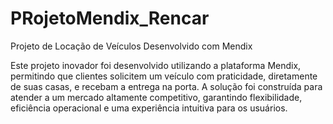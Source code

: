 # PRojetoMendix_Rencar
Projeto de Locação de Veículos Desenvolvido com Mendix

Este projeto inovador foi desenvolvido utilizando a plataforma Mendix, permitindo que clientes solicitem um veículo com praticidade, diretamente de suas casas, e recebam a entrega na porta. A solução foi construída para atender a um mercado altamente competitivo, garantindo flexibilidade, eficiência operacional e uma experiência intuitiva para os usuários.
